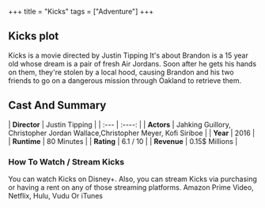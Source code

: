 +++
title = "Kicks"
tags = ["Adventure"]
+++
## Kicks plot
Kicks is a movie directed by Justin Tipping It's about Brandon is a 15 year old whose dream is a pair of fresh Air Jordans. Soon after he gets his hands on them, they're stolen by a local hood, causing Brandon and his two friends to go on a dangerous mission through Oakland to retrieve them.
## Cast And Summary
| **Director**      | Justin Tipping |
    | :---        |    :----:   |
    |  **Actors** | Jahking Guillory, Christopher Jordan Wallace,Christopher Meyer, Kofi Siriboe |
    | **Year**   | 2016    |
    |  **Runtime** | 80 Minutes |
    |  **Rating** | 6.1 / 10 | 
    |  **Revenue** | 0.15$ Millions |
### How To Watch / Stream Kicks
You can watch Kicks on Disney+.
Also, you can stream Kicks via purchasing or having a rent on any of those streaming platforms.
Amazon Prime Video, Netflix, Hulu, Vudu Or iTunes
